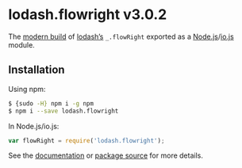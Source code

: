 # lodash.flowright v3.0.2

The [modern build](https://github.com/lodash/lodash/wiki/Build-Differences) of [lodash’s](https://lodash.com/) `_.flowRight` exported as a [Node.js](http://nodejs.org/)/[io.js](https://iojs.org/) module.

## Installation

Using npm:

```bash
$ {sudo -H} npm i -g npm
$ npm i --save lodash.flowright
```

In Node.js/io.js:

```js
var flowRight = require('lodash.flowright');
```

See the [documentation](https://lodash.com/docs#flowRight) or [package source](https://github.com/lodash/lodash/blob/3.0.2-npm-packages/lodash.flowright) for more details.
